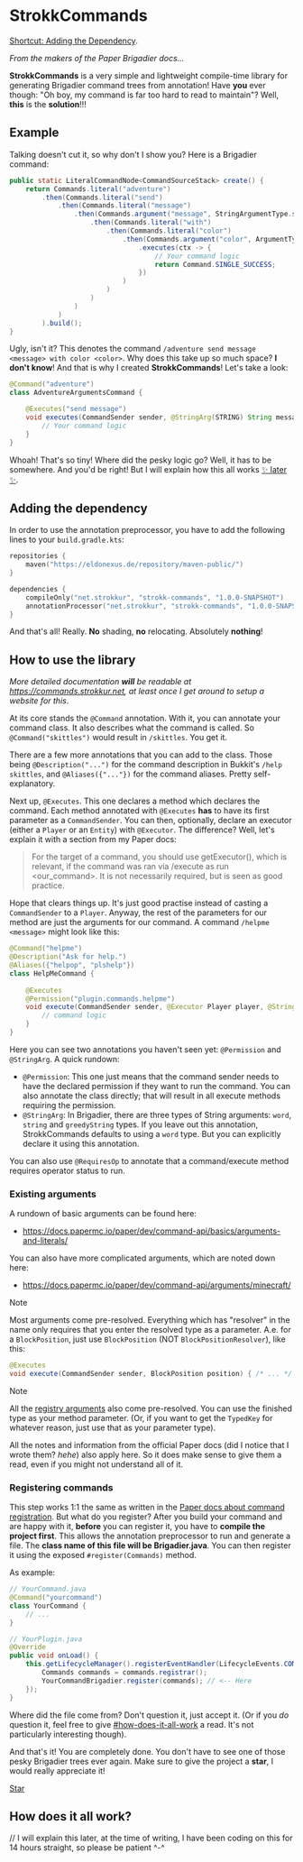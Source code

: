 # StrokkCommands
[Shortcut: Adding the Dependency](#adding-the-dependency).

*<p>From the makers of the Paper Brigadier docs...</p>*

**StrokkCommands** is a very simple and lightweight compile-time library for generating Brigadier command trees
from annotation! Have **you** ever though: "Oh boy, my command is far too hard to read to maintain"? Well,
**this** is the **solution**!!!

## Example
Talking doesn't cut it, so why don't I show you? Here is a Brigadier command:
```java
public static LiteralCommandNode<CommandSourceStack> create() {
    return Commands.literal("adventure")
        .then(Commands.literal("send")
            .then(Commands.literal("message")
                .then(Commands.argument("message", StringArgumentType.string())
                    .then(Commands.literal("with")
                        .then(Commands.literal("color")
                            .then(Commands.argument("color", ArgumentTypes.namedColor())
                                .executes(ctx -> {
                                    // Your command logic
                                    return Command.SINGLE_SUCCESS;
                                })
                            )
                        )
                    )
                )
            )
        ).build();
}
```

Ugly, isn't it? This denotes the command `/adventure send message <message> with color <color>`. Why does this
take up so much space? **I don't know**! And that is why I created **StrokkCommands**! Let's take a look:

```java
@Command("adventure")
class AdventureArgumentsCommand {

    @Executes("send message")
    void executes(CommandSender sender, @StringArg(STRING) String message, @Literal("with") String $with, @Literal("color") String $color, NamedTextColor color) {
        // Your command logic
    }
}
```

Whoah! That's so tiny! Where did the pesky logic go? Well, it has to be somewhere. And you'd be right! But I will
explain how this all works [✨ later ✨](#how-does-it-all-work).


## Adding the dependency
In order to use the annotation preprocessor, you have to add the following lines to your `build.gradle.kts`:
```kts
repositories {
    maven("https://eldonexus.de/repository/maven-public/")
}

dependencies {
    compileOnly("net.strokkur", "strokk-commands", "1.0.0-SNAPSHOT")
    annotationProcessor("net.strokkur", "strokk-commands", "1.0.0-SNAPSHOT")
}
```

And that's all! Really. **No** shading, **no** relocating. Absolutely **nothing**!

## How to use the library
*More detailed documentation __will__ be readable at https://commands.strokkur.net, at least once I get around to setup a website for this*.

At its core stands the `@Command` annotation. With it, you can annotate your command class. It also describes what the
command is called. So `@Command("skittles")` would result in `/skittles`. You get it.

There are a few more annotations that you can add to the class. Those being `@Description("...")` for the command
description in Bukkit's `/help skittles`, and `@Aliases({"..."})` for the command aliases. Pretty self-explanatory.

Next up, `@Executes`. This one declares a method which declares the command. Each method annotated with `@Executes` **has**
to have its first parameter as a `CommandSender`. You can then, optionally, declare an executor (either a `Player`
or an `Entity`) with `@Executor`. The difference? Well, let's explain it with a section from my Paper docs:

> For the target of a command, you should use getExecutor(), which is relevant, if the command was ran via
> /execute as <entity> run <our_command>. It is not necessarily required, but is seen as good practice.

Hope that clears things up. It's just good practise instead of casting a `CommandSender` to a `Player`.
Anyway, the rest of the parameters for our method are just the arguments for our command. A command
`/helpme <message>` might look like this:
```java
@Command("helpme")
@Description("Ask for help.")
@Aliases({"helpop", "plshelp"})
class HelpMeCommand {
    
    @Executes
    @Permission("plugin.commands.helpme")
    void execute(CommandSender sender, @Executor Player player, @StringArg(StringArgType.GREEDY) String message) {
        // command logic
    }
}
```

Here you can see two annotations you haven't seen yet: `@Permission` and `@StringArg`.
A quick rundown:
- `@Permission`: This one just means that the command sender needs to have the declared permission if they want to run the command.
  You can also annotate the class directly; that will result in all execute methods requiring the permission.
- `@StringArg`: In Brigadier, there are three types of String arguments: `word`, `string` and `greedyString` types. If you
  leave out this annotation, StrokkCommands defaults to using a `word` type. But you can explicitly declare it using this
  annotation.

You can also use `@RequiresOp` to annotate that a command/execute method requires operator status to run.

### Existing arguments
A rundown of basic arguments can be found here:
- https://docs.papermc.io/paper/dev/command-api/basics/arguments-and-literals/

You can also have more complicated arguments, which are noted down here:
- https://docs.papermc.io/paper/dev/command-api/arguments/minecraft/

> [!NOTE]
> Most arguments come pre-resolved. Everything which has "resolver" in the name only requires that you
> enter the resolved type as a parameter. A.e. for a `BlockPosition`, just use `BlockPosition` (NOT `BlockPositionResolver`),
> like this:
> ```java
> @Executes
> void execute(CommandSender sender, BlockPosition position) { /* ... */ }
> ```

> [!NOTE]
> All the [registry arguments](https://docs.papermc.io/paper/dev/command-api/arguments/registry/) also come pre-resolved.
> You can use the finished type as your method parameter. (Or, if you want to get the `TypedKey` for whatever reason,
> just use that as your parameter type).

All the notes and information from the official Paper docs (did I notice that I wrote them? *hehe*) also apply
here. So it does make sense to give them a read, even if you might not understand all of it.

### Registering commands
This step works 1:1 the same as written in the [Paper docs about command registration](https://docs.papermc.io/paper/dev/command-api/basics/registration/).
But what do you register? After you build your command and are happy with it, **before** you can register it, you
have to **compile the project first**. This allows the annotation preprocessor to run and generate a file.
The **class name of this file will be <YourCommandClass>Brigadier.java**. You can then register it
using the exposed `#register(Commands)` method.

As example:
```java
// YourCommand.java
@Command("yourcommand")
class YourCommand {
    // ...
}

// YourPlugin.java
@Override
public void onLoad() {
    this.getLifecycleManager().registerEventHandler(LifecycleEvents.COMMANDS, commands -> {
        Commands commands = commands.registrar();
        YourCommandBrigadier.register(commands); // <-- Here
    });
}
```

Where did the file come from? Don't question it, just accept it. (Or if you *do* question it, feel free to give
[#how-does-it-all-work](#how-does-it-all-work) a read. It's not particularly interesting though).

And that's it! You are completely done. You don't have to see one of those pesky Brigadier trees ever again.
Make sure to give the project a **star**, I would really appreciate it!

<a class="github-button" href="https://github.com/Strokkur424/StrokkCommands" 
    data-color-scheme="no-preference: dark; light: light; dark: dark;"
    data-icon="octicon-star"
    data-size="large"
    aria-label="Star Strokkur424/StrokkCommands on GitHub">Star</a>

<script async defer src="https://buttons.github.io/buttons.js"></script>

## How does it all work?
// I will explain this later, at the time of writing, I have been coding on this for 14 hours straight, so please be patient ^-^